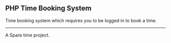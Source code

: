 **PHP Time Booking System**
---------------------------------------
Time booking system which requires you to be logged in to book a time.

------------------------------------------------------------
A Spare time project.
